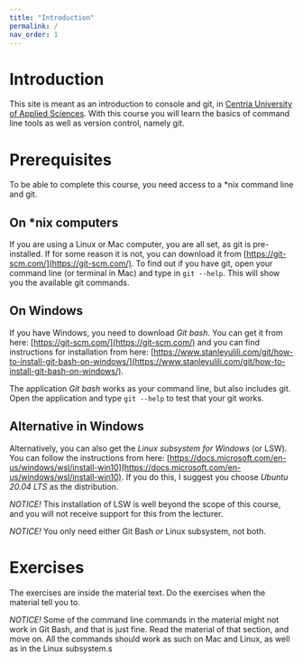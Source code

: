 ```yaml
---
title: "Introduction"
permalink: /
nav_order: 1
---
```


# Introduction

This site is meant as an introduction to console and git, in [Centria University of Applied Sciences](https://web.centria.fi/en). With this course you will learn the basics of command line tools as well as version control, namely git.

# Prerequisites

To be able to complete this course, you need access to a \*nix command line and git. 

## On \*nix computers
If you are using a Linux or Mac computer, you are all set, as git is pre-installed. If for some reason it is not, you can download it from [https://git-scm.com/](https://git-scm.com/). To find out if you have git, open your command line (or terminal in Mac) and type in `git --help`. This will show you the available git commands.


## On Windows
If you have Windows, you need to download *Git bash*. You can get it from here: [https://git-scm.com/](https://git-scm.com/) and you can find instructions for installation from here: [https://www.stanleyulili.com/git/how-to-install-git-bash-on-windows/](https://www.stanleyulili.com/git/how-to-install-git-bash-on-windows/).

The application *Git bash* works as your command line, but also includes git. Open the application and type `git --help` to test that your git works.

## Alternative in Windows

Alternatively, you can also get the *Linux subsystem for Windows* (or LSW). You can follow the instructions from here: [https://docs.microsoft.com/en-us/windows/wsl/install-win10](https://docs.microsoft.com/en-us/windows/wsl/install-win10). If you do this, I suggest you choose *Ubuntu 20.04 LTS* as the distribution.

*NOTICE!* This installation of LSW is well beyond the scope of this course, and you will not receive support for this from the lecturer.

*NOTICE!* You only need either Git Bash *or* Linux subsystem, not both.

# Exercises

The exercises are inside the material text. Do the exercises when the material tell you to. 

*NOTICE!* Some of the command line commands in the material might not work in Git Bash, and that is just fine. Read the material of that section, and move on. All the commands should work as such on Mac and Linux, as well as in the Linux subsystem.s